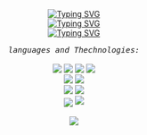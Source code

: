 
<div align="center">
   <a href="https://git.io/typing-svg"><img
         src="https://readme-typing-svg.demolab.com?font=Fira+Code&pause=1000&width=435&lines=Hello+there.Welcome+%F0%9F%91%8B"
         alt="Typing SVG" align="center"/></a>
</div>
<div align="center">
   <a href="https://git.io/typing-svg"><img
         src="https://readme-typing-svg.demolab.com?font=Fira+Code&pause=1000&width=435&lines=My+Name+is+Amir+Khaksar"
         alt="Typing SVG" align="center"/></a>
</div>
<div align="center">
   <a href="https://git.io/typing-svg"><img
         src="https://readme-typing-svg.demolab.com?font=Fira+Code&weight=800&size=25&pause=1000&width=1000&height=70&lines=I'm+a+Software%2C+Backend+developer+and+Junior+Cybersecurity+resarcher"
         alt="Typing SVG" align="center"/></a>
</div>
<p align="center">
   <samp>
      <em>languages and Thechnologies:</em>
      <br>
   </samp><br>
   <img src="https://img.shields.io/badge/C-00599C?style=for-the-badge&logo=c&logoColor=white">
   <img src="https://img.shields.io/badge/C%2B%2B-00599C?style=for-the-badge&logo=c%2B%2B&logoColor=white">
   <img src="https://img.shields.io/badge/Csharp-csharp.svg?style=for-the-badge&logo=csharp&logoColor=white&color=blueviolet">
   <img src="https://img.shields.io/badge/Python-FFD43B?style=for-the-badge&logo=python&logoColor=blue">
   <br>
   <img src="https://img.shields.io/badge/Microsoft SQL Server-microsoftsqlserver.svg?style=for-the-badge&logo=microsoftsqlserver&logoColor=white&color=lightgray">
   <img src="https://img.shields.io/badge/SQL lite-SQLite.svg?style=for-the-badge&logo=SQLite&logoColor=blue&color=lightgray">
   <br>
   <img src="https://img.shields.io/badge/Django-Django.svg?style=for-the-badge&logo=Django&logoColor=white&color=#092E20">
   <img src="https://img.shields.io/badge/.NET -NET.svg?style=for-the-badge&logo=.NET&logoColor=white&color=blueviolet">
   <br>
   <img align="center" src="https://img.shields.io/badge/Linux -Linux.svg?style=for-the-badge&logo=Linux&logoColor=white&color=important">
   <img src="https://img.shields.io/badge/Windwos -Windwos.svg?style=for-the-badge&logo=Windows&logoColor=white&color=blue">
   <br>
   <br>
      <img align="center" src="https://github-readme-stats.vercel.app/api?username=Amirkhaksar&theme=blue-green" >
</p>
